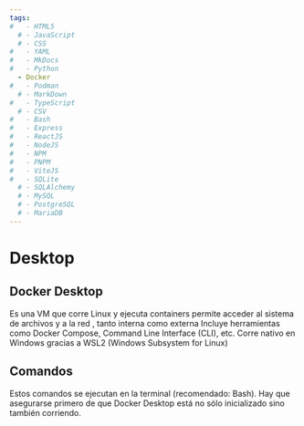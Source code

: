 ```yaml
---
tags:
#   - HTML5
  # - JavaScript
  # - CSS
#   - YAML
#   - MkDocs
#   - Python
  - Docker
#   - Podman
  # - MarkDown
#   - TypeScript
  # - CSV
#   - Bash
#   - Express
#   - ReactJS
#   - NodeJS
#   - NPM
#   - PNPM
#   - ViteJS
#   - SQLite
  # - SQLAlchemy
  # - MySQL
  # - PostgreSQL
  # - MariaDB
---
```


# Desktop

## Docker Desktop
Es una VM que corre Linux y ejecuta containers 
permite acceder al sistema de archivos y a la red , tanto interna como externa
Incluye herramientas como Docker Compose, Command Line Interface (CLI), etc.
Corre nativo en Windows gracias a WSL2 (Windows Subsystem for Linux)


## Comandos

Estos comandos se ejecutan en la terminal (recomendado: Bash). Hay que asegurarse primero de que Docker Desktop está no sólo inicializado sino también corriendo.

